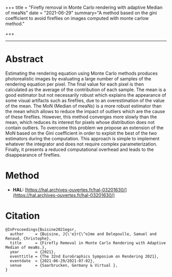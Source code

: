 +++
title = "Firefly removal in Monte Carlo rendering with adaptive Median of meaNs"
date = "2021-06-29"
summary="A method based on the gini coefficient to avoid fireflies on images computed with monte carlow method."

+++

---

# Abstract
Estimating the rendering equation using Monte Carlo methods produces photorealistic images by evaluating a large number of samples of the rendering equation per pixel. The final value for each pixel is then calculated as the average of the contribution of each sample. The mean is a good estimator but not necessarily robust which explains the appearance of some visual artifacts such as fireflies, due to an overestimation of the value of the mean. The MoN (Median of meaNs) is a more robust estimator than the mean which allows to reduce the impact of outliers which are the cause of these fireflies. However, this method converges more slowly than the mean, which reduces its interest for pixels whose distribution does not contain outliers. To overcome this problem we propose an extension of the MoN based on the Gini coefficient in order to exploit the best of the two estimators during the computation. This approach is simple to implement whatever the integrator and does not require complex parameterization. Finally, it presents a reduced computational overhead and leads to the disappearance of fireflies.


# Method

- **HAL:** [https://hal.archives-ouvertes.fr/hal-03201630/](https://hal.archives-ouvertes.fr/hal-03201630/)



# Citation
```
@InProceedings{Buisine2021egsr,
  author     = {Buisine, J{\'e}r{\^o}me and Delepoulle, Samuel and Renaud, Christophe},
  title      = {Firefly Removal in Monte Carlo Rendering with Adaptive Median of meaNs.},
  year       = {2021},
  eventtitle = {The 32nd EuroGraphics Symposium on Rendering 2021},
  eventdate  = {2021-06-29/2021-07-02},
  venue      = {Saarbrucken, Germany & Virtual },
}
```
